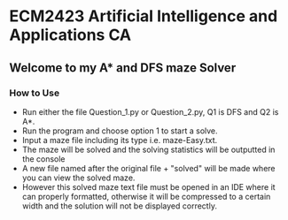 # ECM2423 Artificial Intelligence and Applications CA


## Welcome to my A* and DFS maze Solver

### How to Use
- Run either the file Question_1.py or Question_2.py, Q1 is DFS and Q2 is A*. 
- Run the program and choose option 1 to start a solve.
- Input a maze file including its type i.e. maze-Easy.txt. 
- The maze will be solved and the solving statistics will be outputted in the console 
- A new file named after the original file + "solved" will be made where you can view the solved maze. 
- However this solved maze text file must be opened in an IDE where it can properly formatted, otherwise it will be compressed to a certain width and the solution will not be displayed correctly. 
